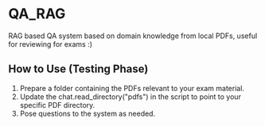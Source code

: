 # QA_RAG
RAG based QA system based on domain knowledge from local PDFs, useful for reviewing for exams :)

## How to Use (Testing Phase)

1. Prepare a folder containing the PDFs relevant to your exam material.
2. Update the chat.read_directory("pdfs") in the script to point to your specific PDF directory.
3. Pose questions to the system as needed.
